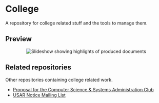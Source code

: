 # College

A repository for college related stuff and the tools to manage them.

## Preview

<div align=center>
  <img alt="Slideshow showing highlights of produced documents" src="https://github.com/sujaldev/college/assets/75830554/a47f3685-ec13-4dff-aaed-03cc6d05349c">
</div>

## Related repositories

Other repositories containing college related work.

- [Proposal for the Computer Science & Systems Administration Club](https://github.com/sujaldev/cssac-proposal)
- [USAR Notice Mailing List](https://github.com/sujaldev/usar-notice-mailing-list)
